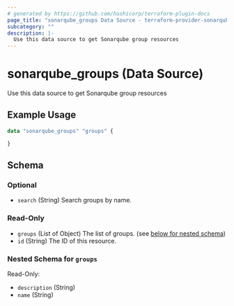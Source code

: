 ```yaml
---
# generated by https://github.com/hashicorp/terraform-plugin-docs
page_title: "sonarqube_groups Data Source - terraform-provider-sonarqube"
subcategory: ""
description: |-
  Use this data source to get Sonarqube group resources
---
```


# sonarqube_groups (Data Source)

Use this data source to get Sonarqube group resources

## Example Usage

```terraform
data "sonarqube_groups" "groups" {

}
```

<!-- schema generated by tfplugindocs -->
## Schema

### Optional

- `search` (String) Search groups by name.

### Read-Only

- `groups` (List of Object) The list of groups. (see [below for nested schema](#nestedatt--groups))
- `id` (String) The ID of this resource.

<a id="nestedatt--groups"></a>
### Nested Schema for `groups`

Read-Only:

- `description` (String)
- `name` (String)
